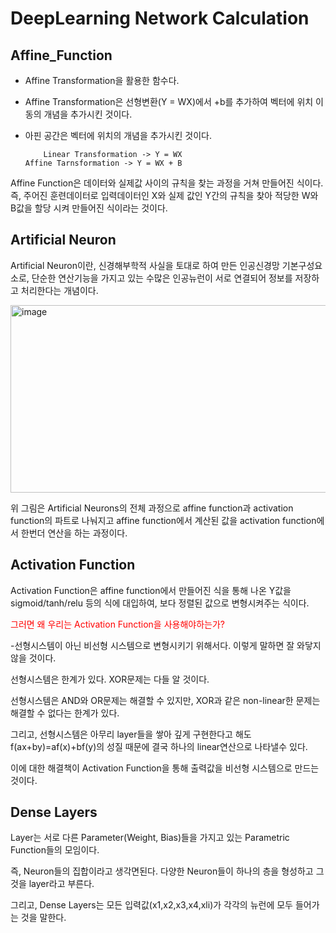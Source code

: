 # DeepLearning Network Calculation

## Affine_Function

- Affine Transformation을 활용한 함수다. 
- Affine Transformation은 선형변환(Y = WX)에서 +b를 추가하여 벡터에 위치 이동의 개념을 추가시킨 것이다.
- 아핀 공간은 벡터에 위치의 개념을 추가시킨 것이다.
 
          Linear Transformation -> Y = WX                               Affine Tarnsformation -> Y = WX + B
 
Affine Function은 데이터와 실제값 사이의 규칙을 찾는 과정을 거쳐 만들어진 식이다.
즉, 주어진 훈련데이터로 입력데이터인 X와 실제 값인 Y간의 규칙을 찾아 적당한 W와 B값을 할당 시켜 만들어진 식이라는 것이다.

## Artificial Neuron

Artificial Neuron이란, 신경해부학적 사실을 토대로 하여 만든 인공신경망 기본구성요소로, 단순한 연산기능을 가지고 있는 수많은 인공뉴런이 서로 연결되어 정보를 저장하고 처리한다는 개념이다.

<img width="534" alt="image" src="https://user-images.githubusercontent.com/49609175/210253075-9c93a86c-8295-4cb6-bbef-370b93a8ef10.png" width="500" height="300">

위 그림은 Artificial Neurons의 전체 과정으로 affine function과 activation function의 파트로 나눠지고 affine function에서 계산된 값을 activation function에서 한번더 연산을 하는 과정이다.

## Activation Function

Activation Function은 affine function에서 만들어진 식을 통해 나온 Y값을 sigmoid/tanh/relu 등의 식에 대입하여, 보다 정렬된 값으로 변형시켜주는 식이다.
 
<span style="color:red">그러면 왜 우리는 Activation Function을 사용해야하는가?</span>
 
-선형시스템이 아닌 비선형 시스템으로 변형시키기 위해서다. 이렇게 말하면 잘 와닿지 않을 것이다.
 
선형시스템은 한계가 있다. XOR문제는 다들 알 것이다.

선형시스템은 AND와 OR문제는 해결할 수 있지만, XOR과 같은 non-linear한 문제는 해결할 수 없다는 한계가 있다.

그리고, 선형시스템은 아무리 layer들을 쌓아 깊게 구현한다고 해도 f(ax+by)=af(x)+bf(y)의 성질 때문에 결국 하나의 linear연산으로 나타낼수 있다.

이에 대한 해결책이 Activation Function을 통해 출력값을 비선형 시스템으로 만드는것이다.

## Dense Layers

Layer는 서로 다른 Parameter(Weight, Bias)들을 가지고 있는 Parametric Function들의 모임이다.

즉, Neuron들의 집합이라고 생각면된다. 다양한 Neuron들이 하나의 층을 형성하고 그것을 layer라고 부른다.

그리고, Dense Layers는 모든 입력값(x1,x2,x3,x4,xli)가 각각의 뉴런에 모두 들어가는 것을 말한다.

